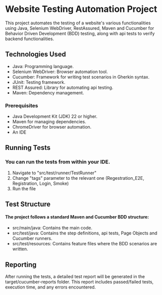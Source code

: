 # Website Testing Automation Project

This project automates the testing of a website's various functionalities using Java, Selenium WebDriver, RestAssured, Maven and Cucumber for Behavior Driven Development (BDD) testing, along with api tests to verify backend functionalities.

## Technologies Used
- Java: Programming language.
- Selenium WebDriver: Browser automation tool.
- Cucumber: Framework for writing test scenarios in Gherkin syntax.
- JUnit: Testing framework.
- REST Assured: Library for automating api testing.
- Maven: Dependency management.

### Prerequisites
- Java Development Kit (JDK) 22 or higher.
- Maven for managing dependencies.
- ChromeDriver for browser automation.
- An IDE

## Running Tests

### You can run the tests from within your IDE.
1. Navigate to "src/test/runner/TestRunner"
2. Change "tags" parameter to the relevant one (Regestration_E2E, Registration, Login, Smoke)
3. Run the file


## Test Structure
#### The project follows a standard Maven and Cucumber BDD structure:

- src/main/java: Contains the main code.
- src/test/java: Contains the step definitions, api tests, Page Objects and Cucumber runners.
- src/test/resources: Contains feature files where the BDD scenarios are written.

## Reporting
After running the tests, a detailed test report will be generated in the target/cucumber-reports folder. This report includes passed/failed tests, execution time, and any errors encountered.
